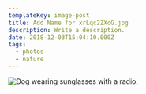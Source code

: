 ```yaml
---
templateKey: image-post
title: Add Name for xrLqc2ZXcG.jpg
description: Write a description.
date: 2018-12-03T15:04:10.000Z
tags:
  - photos
  - nature
---
```

![Dog wearing sunglasses with a radio.](/img/xrLqc2ZXcG.jpg)
